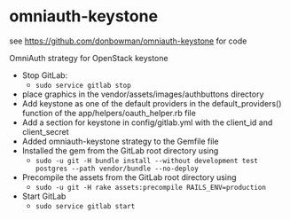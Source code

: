 omniauth-keystone
=================

see https://github.com/donbowman/omniauth-keystone for code

OmniAuth strategy for OpenStack keystone

- Stop GitLab:
  - `sudo service gitlab stop`
- place graphics in the vendor/assets/images/authbuttons directory
- Add keystone as one of the default providers in the default_providers() function of the app/helpers/oauth_helper.rb file
- Add a section for keystone in config/gitlab.yml with the client_id and client_secret
- Added omniauth-keystone strategy to the Gemfile file
- Installed the gem from the GitLab root directory using
  - `sudo -u git -H bundle install --without development test postgres --path vendor/bundle --no-deploy`
- Precompile the assets from the GitLab root directory using
  - `sudo -u git -H rake assets:precompile RAILS_ENV=production`
- Start GitLab
  - `sudo service gitlab start`
